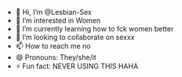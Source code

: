 - 👋 Hi, I’m @Lesbian-Sex
- 👀 I’m interested in Women
- 🌱 I’m currently learning how to fck women better
- 💞️ I’m looking to collaborate on sexxx
- 📫 How to reach me no
- 😄 Pronouns: They/she/it
- ⚡ Fun fact: NEVER USING THIS HAHA

<!---
Lesbian-Sex/Lesbian-Sex is a ✨ special ✨ repository because its `README.md` (this file) appears on your GitHub profile.
You can click the Preview link to take a look at your changes.
--->

